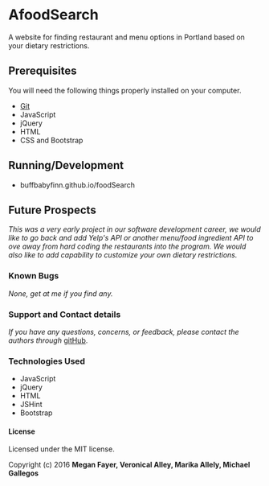 # AfoodSearch

A website for finding restaurant and menu options in Portland based on your dietary restrictions.

## Prerequisites

You will need the following things properly installed on your computer.

* [Git](http://git-scm.com/)
* JavaScript
* jQuery
* HTML
* CSS and Bootstrap

## Running/Development

* buffbabyfinn.github.io/foodSearch

## Future Prospects

_This was a very early project in our software development career, we would like to go back and add Yelp's API or another menu/food ingredient API to ove away from hard coding the restaurants into the program. We would also like to add capability to customize your own dietary restrictions._

  ### Known Bugs

  _None, get at me if you find any._

  ### Support and Contact details

  _If you have any questions, concerns, or feedback, please contact the authors through_ [gitHub](https://github.com/BuffBabyFinn).

  ### Technologies Used

  * JavaScript
  * jQuery
  * HTML
  * JSHint
  * Bootstrap

  #### License
  Licensed under the MIT license.

  Copyright (c) 2016 **Megan Fayer, Veronical Alley, Marika Allely, Michael Gallegos**
